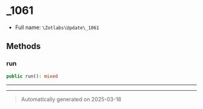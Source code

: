 
# _1061





* Full name: `\Zotlabs\Update\_1061`




## Methods


### run



```php
public run(): mixed
```












***


***
> Automatically generated on 2025-03-18
